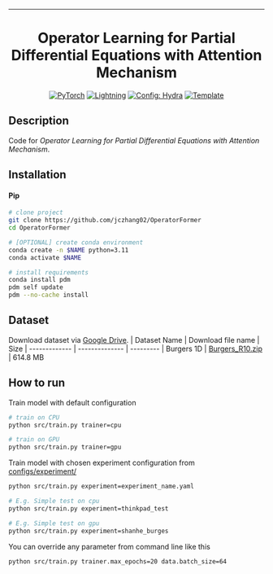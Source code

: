 ---

<div align="center">

# Operator Learning for Partial Differential Equations with Attention Mechanism

<a href="https://pytorch.org/get-started/locally/"><img alt="PyTorch" src="https://img.shields.io/badge/PyTorch-ee4c2c?logo=pytorch&logoColor=white"></a>
<a href="https://pytorchlightning.ai/"><img alt="Lightning" src="https://img.shields.io/badge/-Lightning-792ee5?logo=pytorchlightning&logoColor=white"></a>
<a href="https://hydra.cc/"><img alt="Config: Hydra" src="https://img.shields.io/badge/Config-Hydra-89b8cd"></a>
<a href="https://github.com/ashleve/lightning-hydra-template"><img alt="Template" src="https://img.shields.io/badge/-Lightning--Hydra--Template-017F2F?style=flat&logo=github&labelColor=gray"></a><br>

</div>

## Description

Code for _Operator Learning for Partial Differential Equations with Attention Mechanism_.

## Installation

#### Pip

```bash
# clone project
git clone https://github.com/jczhang02/OperatorFormer
cd OperatorFormer

# [OPTIONAL] create conda environment
conda create -n $NAME python=3.11
conda activate $NAME

# install requirements
conda install pdm
pdm self update
pdm --no-cache install
```

## Dataset

Download dataset via [Google Drive](https://drive.google.com/drive/folders/1UnbQh2WWc6knEHbLn-ZaXrKUZhp7pjt-).
| Dataset Name | Download file name | Size
| ------------- | -------------- | ---------
| Burgers 1D | [Burgers_R10.zip](https://drive.google.com/file/d/16a8od4vidbiNR3WtaBPCSZ0T3moxjhYe/view?usp=drive_link) | 614.8 MB

## How to run

Train model with default configuration

```bash
# train on CPU
python src/train.py trainer=cpu

# train on GPU
python src/train.py trainer=gpu
```

Train model with chosen experiment configuration from [configs/experiment/](configs/experiment/)

```bash
python src/train.py experiment=experiment_name.yaml

# E.g. Simple test on cpu
python src/train.py experiment=thinkpad_test

# E.g. Simple test on gpu
python src/train.py experiment=shanhe_burges
```

You can override any parameter from command line like this

```bash
python src/train.py trainer.max_epochs=20 data.batch_size=64
```
